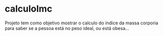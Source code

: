 # calculoImc

Projeto tem como objetivo mostrar o calculo do índice da massa corporia
para saber se a pessoa está no peso ideal, ou está obesa...
